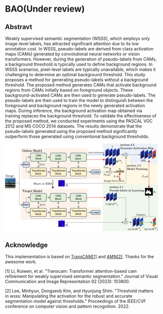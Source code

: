 # BAO(Under review)

## Abstravt
Weakly supervised semantic segmentation (WSSS), which employs only image-level labels, has attracted significant attention due to its low annotation cost. In WSSS, pseudo-labels are derived from class activation maps (CAMs) generated by convolutional neural networks or vision transformers. However, during the generation of pseudo-labels from CAMs, a background threshold is typically used to define background regions. In WSSS scenarios, pixel-level labels are typically unavailable, which makes it challenging to determine an optimal background threshold. This study proposes a method for generating pseudo-labels without a background threshold. The proposed method generates CAMs that activate background regions from CAMs initially based on foreground objects. These background-activated CAMs are then used to generate pseudo-labels. The pseudo-labels are then used to train the model to distinguish between the foreground and background regions in the newly generated activation maps. During inference, the background activation map obtained via training replaces the background threshold. To validate the effectiveness of the proposed method, we conducted experiments using the PASCAL VOC 2012 and MS COCO 2014 datasets. The results demonstrate that the pseudo-labels generated using the proposed method significantly outperform those generated using conventional background thresholds.

<img src="example_bao.png" width="800">

## Acknowledge 
This implementation is based on [TransCAM[1]](https://github.com/liruiwen/TransCAM) and [AMN[2]](https://github.com/gaviotas/AMN). Thanks for the awesome work.

[1] Li, Ruiwen, et al. "Transcam: Transformer attention-based cam refinement for weakly supervised semantic segmentation." Journal of Visual Communication and Image Representation 92 (2023): 103800.

[2] Lee, Minhyun, Dongseob Kim, and Hyunjung Shim. "Threshold matters in wsss: Manipulating the activation for the robust and accurate segmentation model against thresholds." Proceedings of the IEEE/CVF conference on computer vision and pattern recognition. 2022.


